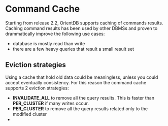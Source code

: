 # Command Cache

Starting from release 2.2, OrientDB supports caching of commands results. Caching command results has been used by other DBMSs and proven to drammatically improve the following use cases:
- database is mostly read than write
- there are a few heavy queries that result a small result set

## Eviction strategies

Using a cache that hold old data could be meaningless, unless you could accept eventually consistency. For this reason the command cache supports 2 eviction strategies:
- **INVALIDATE_ALL** to remove all the query results. This is faster than **PER_CLUSTER** if many writes occur.
- **PER_CLUSTER** to remove all the query results related only to the modified cluster
- 
